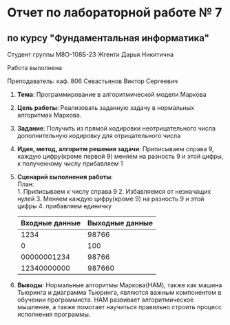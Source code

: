 # Отчет по лабораторной работе № 7
## по курсу "Фундаментальная информатика"

Студент группы М8О-108Б-23 Жгенти Дарья Никитична

Работа выполнена

Преподаватель: каф. 806 Севастьянов Виктор Сергеевич

1. **Тема**: Программирование в алгоритмической модели Маркова
2. **Цель работы**: Реализовать заданную задачу в нормальных алгоритмах Маркова.
3. **Заданиe**: Получить из прямой кодировки неотрицательного числа дополнительную кодировку для отрицательного числа
4. **Идея, метод, алгоритм решения задачи**: Приписываем справа 9, каждую цифру(кроме первой 9) меняем на разность 9 и этой цифры, к полученному числу прибавляем 1
5. **Сценарий выполнения работы**:  
   План:  
        1. Приписываем к числу справа 9 
        2. Избавляемся от незначащих нулей
        3. Меняем каждую цифру(кроме 9) на разность 9 и этой цифры
        4. прибавляем единичку

   | Входные данные      | Выходные данные |
   |---------------------|-----------------|
   |1234                 |98766            |
   |0                    |100              |
   |00000001234          |98766            |
   |12340000000          |987660           |

6. **Выводы**: Нормальные алгоритмы Маркова(НАМ), также как машина Тьюринга и диаграмма Тьюринга, являются важным компонентом в обучении программиста. НАМ развивает алгоритмическое мышление, а также помогает научиться правильно строить процесс исполнения программы.

